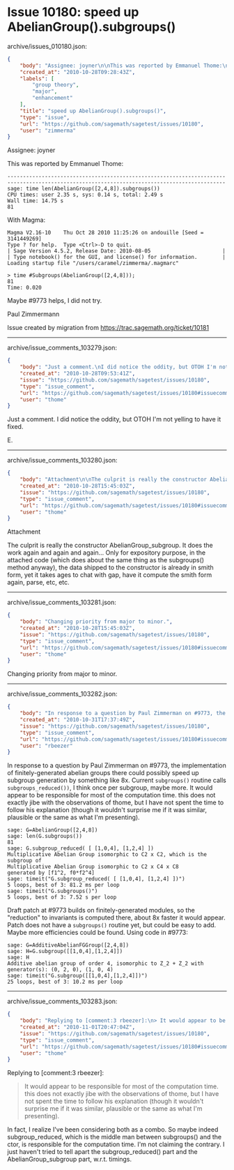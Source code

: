 # Issue 10180: speed up AbelianGroup().subgroups()

archive/issues_010180.json:
```json
{
    "body": "Assignee: joyner\n\nThis was reported by Emmanuel Thome:\n\n```\n----------------------------------------------------------------------\n----------------------------------------------------------------------\nsage: time len(AbelianGroup([2,4,8]).subgroups())\nCPU times: user 2.35 s, sys: 0.14 s, total: 2.49 s\nWall time: 14.75 s\n81\n```\n\nWith Magma:\n\n```\nMagma V2.16-10    Thu Oct 28 2010 11:25:26 on andouille [Seed = 3141449269]\nType ? for help.  Type <Ctrl>-D to quit.\n| Sage Version 4.5.2, Release Date: 2010-08-05                       |\n| Type notebook() for the GUI, and license() for information.        |\nLoading startup file \"/users/caramel/zimmerma/.magmarc\"\n\n> time #Subgroups(AbelianGroup([2,4,8]));\n81\nTime: 0.020\n```\n\nMaybe #9773 helps, I did not try.\n\nPaul Zimmermann\n\n\nIssue created by migration from https://trac.sagemath.org/ticket/10181\n\n",
    "created_at": "2010-10-28T09:28:43Z",
    "labels": [
        "group theory",
        "major",
        "enhancement"
    ],
    "title": "speed up AbelianGroup().subgroups()",
    "type": "issue",
    "url": "https://github.com/sagemath/sagetest/issues/10180",
    "user": "zimmerma"
}
```
Assignee: joyner

This was reported by Emmanuel Thome:

```
----------------------------------------------------------------------
----------------------------------------------------------------------
sage: time len(AbelianGroup([2,4,8]).subgroups())
CPU times: user 2.35 s, sys: 0.14 s, total: 2.49 s
Wall time: 14.75 s
81
```

With Magma:

```
Magma V2.16-10    Thu Oct 28 2010 11:25:26 on andouille [Seed = 3141449269]
Type ? for help.  Type <Ctrl>-D to quit.
| Sage Version 4.5.2, Release Date: 2010-08-05                       |
| Type notebook() for the GUI, and license() for information.        |
Loading startup file "/users/caramel/zimmerma/.magmarc"

> time #Subgroups(AbelianGroup([2,4,8]));
81
Time: 0.020
```

Maybe #9773 helps, I did not try.

Paul Zimmermann


Issue created by migration from https://trac.sagemath.org/ticket/10181





---

archive/issue_comments_103279.json:
```json
{
    "body": "Just a comment.\nI did notice the oddity, but OTOH I'm not yelling to have it fixed.\n\nE.",
    "created_at": "2010-10-28T09:53:41Z",
    "issue": "https://github.com/sagemath/sagetest/issues/10180",
    "type": "issue_comment",
    "url": "https://github.com/sagemath/sagetest/issues/10180#issuecomment-103279",
    "user": "thome"
}
```

Just a comment.
I did notice the oddity, but OTOH I'm not yelling to have it fixed.

E.



---

archive/issue_comments_103280.json:
```json
{
    "body": "Attachment\n\nThe culprit is really the constructor AbelianGroup_subgroup. It does the work again and again and again... Only for expository purpose, in the attached code (which does about the same thing as the subgroups() method anyway), the data shipped to the constructor is already in smith form, yet it takes ages to chat with gap, have it compute the smith form again, parse, etc, etc.",
    "created_at": "2010-10-28T15:45:03Z",
    "issue": "https://github.com/sagemath/sagetest/issues/10180",
    "type": "issue_comment",
    "url": "https://github.com/sagemath/sagetest/issues/10180#issuecomment-103280",
    "user": "thome"
}
```

Attachment

The culprit is really the constructor AbelianGroup_subgroup. It does the work again and again and again... Only for expository purpose, in the attached code (which does about the same thing as the subgroups() method anyway), the data shipped to the constructor is already in smith form, yet it takes ages to chat with gap, have it compute the smith form again, parse, etc, etc.



---

archive/issue_comments_103281.json:
```json
{
    "body": "Changing priority from major to minor.",
    "created_at": "2010-10-28T15:45:03Z",
    "issue": "https://github.com/sagemath/sagetest/issues/10180",
    "type": "issue_comment",
    "url": "https://github.com/sagemath/sagetest/issues/10180#issuecomment-103281",
    "user": "thome"
}
```

Changing priority from major to minor.



---

archive/issue_comments_103282.json:
```json
{
    "body": "In response to a question by Paul Zimmerman on #9773, the implementation of finitely-generated abelian groups there could possibly speed up subgroup generation by something like 8x.  Current `subgroups()` routine calls `subgroups_reduced())`, I think once per subgroup, maybe more.  It would appear to be responsible for most of the computation time.  this does not exactly jibe with the observations of thome, but I have not spent the time to follow his explanation (though it wouldn't surprise me if it was similar, plausible or the same as what I'm presenting).\n\n\n```\nsage: G=AbelianGroup([2,4,8])\nsage: len(G.subgroups())\n81\nsage: G.subgroup_reduced( [ [1,0,4], [1,2,4] ])\nMultiplicative Abelian Group isomorphic to C2 x C2, which is the subgroup of\nMultiplicative Abelian Group isomorphic to C2 x C4 x C8\ngenerated by [f1^2, f0*f2^4]\nsage: timeit(\"G.subgroup_reduced( [ [1,0,4], [1,2,4] ])\")\n5 loops, best of 3: 81.2 ms per loop\nsage: timeit(\"G.subgroups()\")\n5 loops, best of 3: 7.52 s per loop\n```\n\n\nDraft patch at #9773 builds on finitely-generated modules, so the \"reduction\" to invariants is computed there, about 8x faster it would appear.  Patch does not have a `subgroups()` routine yet, but could be easy to add.  Maybe more efficiencies could be found.  Using code in #9773:\n\n\n```\nsage: G=AdditiveAbelianFGGroup([2,4,8])\nsage: H=G.subgroup([[1,0,4],[1,2,4]])\nsage: H\nAdditive abelian group of order 4, isomorphic to Z_2 + Z_2 with generator(s): (0, 2, 0), (1, 0, 4)\nsage: timeit(\"G.subgroup([[1,0,4],[1,2,4]])\")\n25 loops, best of 3: 10.2 ms per loop\n```\n",
    "created_at": "2010-10-31T17:37:49Z",
    "issue": "https://github.com/sagemath/sagetest/issues/10180",
    "type": "issue_comment",
    "url": "https://github.com/sagemath/sagetest/issues/10180#issuecomment-103282",
    "user": "rbeezer"
}
```

In response to a question by Paul Zimmerman on #9773, the implementation of finitely-generated abelian groups there could possibly speed up subgroup generation by something like 8x.  Current `subgroups()` routine calls `subgroups_reduced())`, I think once per subgroup, maybe more.  It would appear to be responsible for most of the computation time.  this does not exactly jibe with the observations of thome, but I have not spent the time to follow his explanation (though it wouldn't surprise me if it was similar, plausible or the same as what I'm presenting).


```
sage: G=AbelianGroup([2,4,8])
sage: len(G.subgroups())
81
sage: G.subgroup_reduced( [ [1,0,4], [1,2,4] ])
Multiplicative Abelian Group isomorphic to C2 x C2, which is the subgroup of
Multiplicative Abelian Group isomorphic to C2 x C4 x C8
generated by [f1^2, f0*f2^4]
sage: timeit("G.subgroup_reduced( [ [1,0,4], [1,2,4] ])")
5 loops, best of 3: 81.2 ms per loop
sage: timeit("G.subgroups()")
5 loops, best of 3: 7.52 s per loop
```


Draft patch at #9773 builds on finitely-generated modules, so the "reduction" to invariants is computed there, about 8x faster it would appear.  Patch does not have a `subgroups()` routine yet, but could be easy to add.  Maybe more efficiencies could be found.  Using code in #9773:


```
sage: G=AdditiveAbelianFGGroup([2,4,8])
sage: H=G.subgroup([[1,0,4],[1,2,4]])
sage: H
Additive abelian group of order 4, isomorphic to Z_2 + Z_2 with generator(s): (0, 2, 0), (1, 0, 4)
sage: timeit("G.subgroup([[1,0,4],[1,2,4]])")
25 loops, best of 3: 10.2 ms per loop
```




---

archive/issue_comments_103283.json:
```json
{
    "body": "Replying to [comment:3 rbeezer]:\n> It would appear to be responsible for most of the computation time.  this does not exactly jibe with the observations of thome, but I have not spent the time to follow his explanation (though it wouldn't surprise me if it was similar, plausible or the same as what I'm presenting).\n\nIn fact, I realize I've been considering both as a combo. So maybe indeed subgroup_reduced, which is the middle man between subgroups() and the ctor, is responsible for the computation time. I'm not claiming the contrary. I just haven't tried to tell apart the subgroup_reduced() part and the AbelianGroup_subgroup part, w.r.t. timings.",
    "created_at": "2010-11-01T20:47:04Z",
    "issue": "https://github.com/sagemath/sagetest/issues/10180",
    "type": "issue_comment",
    "url": "https://github.com/sagemath/sagetest/issues/10180#issuecomment-103283",
    "user": "thome"
}
```

Replying to [comment:3 rbeezer]:
> It would appear to be responsible for most of the computation time.  this does not exactly jibe with the observations of thome, but I have not spent the time to follow his explanation (though it wouldn't surprise me if it was similar, plausible or the same as what I'm presenting).

In fact, I realize I've been considering both as a combo. So maybe indeed subgroup_reduced, which is the middle man between subgroups() and the ctor, is responsible for the computation time. I'm not claiming the contrary. I just haven't tried to tell apart the subgroup_reduced() part and the AbelianGroup_subgroup part, w.r.t. timings.
